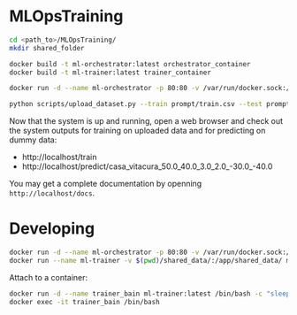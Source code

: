 # MLOpsTraining

``` bash
cd <path_to>/MLOpsTraining/
mkdir shared_folder

docker build -t ml-orchestrator:latest orchestrator_container
docker build -t ml-trainer:latest trainer_container

docker run -d --name ml-orchestrator -p 80:80 -v /var/run/docker.sock:/var/run/docker.sock -v $(pwd)/shared_data/:/app/shared_data/ ml-orchestrator:latest

python scripts/upload_dataset.py --train prompt/train.csv --test prompt/test.csv
```

Now that the system is up and running, open a web browser and check out the system outputs for training on uploaded data and for predicting on dummy data:
* http://localhost/train
* http://localhost/predict/casa_vitacura_50.0_40.0_3.0_2.0_-30.0_-40.0

You may get a complete documentation by openning `http://localhost/docs`.


# Developing

``` bash
docker run -d --name ml-orchestrator -p 80:80 -v /var/run/docker.sock:/var/run/docker.sock -v $(pwd)/shared_data/:/app/shared_data/ ml-orchestrator:latest
docker run --name ml-trainer -v $(pwd)/shared_data/:/app/shared_data/ ml-trainer:latest
```

Attach to a container:
``` bash
docker run -d --name trainer_bain ml-trainer:latest /bin/bash -c "sleep infinity"
docker exec -it trainer_bain /bin/bash
```
